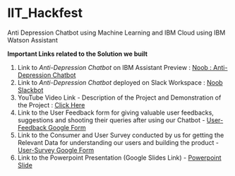# IIT_Hackfest
Anti Depression Chatbot using Machine Learning and IBM Cloud using IBM Watson Assistant

**Important Links related to the Solution we built**

1. Link to *Anti-Depression Chatbot* on IBM Assistant Preview : [Noob : Anti-Depression Chatbot](https://bit.ly/noob-anti-depression-chatbot)
2. Link to *Anti-Depression Chatbot* deployed on Slack Workspace : [Noob Slackbot](https://bit.ly/anti-depression-slackbot)
3. YouTube Video Link - Description of the Project and Demonstration of the Project : [Click Here](https://youtu.be/MAYJURWoxhk)
4. Link to the User Feedback form for giving valuable user feedbacks, suggestions and shooting their queries after using our Chatbot - [User-Feedback Google Form](https://forms.gle/L9DacwyjrPdgxyZL9)
5. Link to the Consumer and User Survey conducted by us for getting the Relevant Data for understanding our users and building the product - [User-Survey Google Form](https://forms.gle/SwwPAz21n8YsNbG47)
6. Link to the Powerpoint Presentation (Google Slides Link) - [Powerpoint Slide](https://docs.google.com/presentation/d/1Nx3LXFQptu6uOIoVrdJPrYiRHSNyAqMtA5becpw0_VE/edit?usp=sharing)

